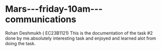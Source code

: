 # Mars---friday-10am---communications
Rohan Deshmukh ( EC23B1121)
This is the documentation of the task #2 done by me.absolutely interesting task and enjoyed and learned alot from 
doing the task.

